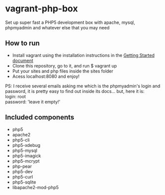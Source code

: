 vagrant-php-box
===============

Set up super fast a PHP5 development box with apache, mysql, phpmyadmin and whatever else that you may need


<h2>How to run</h2>

<ul>
  <li>
    Install vagrant using the installation instructions in the 
    <a href="http://docs-v1.vagrantup.com/v1/docs/getting-started/" target="_blank">Getting Started document</a>
  </li>
  <li>Clone this repository, go to it, and run $ vagrant up</li>
  <li>Put your sites and php files inside the sites folder</li>
  <li>Acess localhost:8080 and enjoy!</li>
</ul>

<p>
PS: I receive several emails asking me which is the phpmyadmin's login and password, it is pretty easy to find out inside its docs... but, here it is: 
<br/>
login: root
<br/>
password: 'leave it empty!'
</p>


<h2>Included components</h2>

<ul>
  <li>php5</li>
  <li>apache2</li>
  <li>php5-cli</li>
  <li>php5-xdebug</li>
  <li>php5-mysql</li>
  <li>php5-imagick</li>
  <li>php5-mcrypt</li>
  <li>php-pear</li>
  <li>php5-dev</li>
  <li>php5-curl</li>
  <li>php5-sqlite</li>
  <li>libapache2-mod-php5</li>
</ul>

